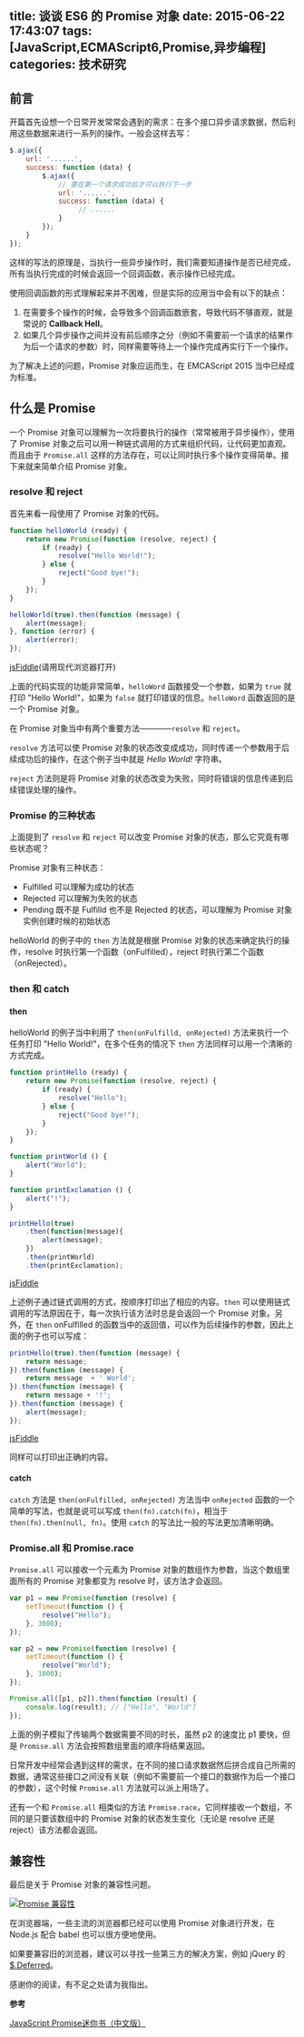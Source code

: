 title: 谈谈 ES6 的 Promise 对象
date: 2015-06-22 17:43:07
tags: [JavaScript,ECMAScript6,Promise,异步编程]
categories: 技术研究
---

## 前言

开篇首先设想一个日常开发常常会遇到的需求：在多个接口异步请求数据，然后利用这些数据来进行一系列的操作。一般会这样去写：

```javascript
$.ajax({
    url: '......',
    success: function (data) {
        $.ajax({
            // 要在第一个请求成功后才可以执行下一步
            url: '......',
            success: function (data) {
                 // ......
            }
        });
    }
});
```

<!-- more -->


这样的写法的原理是，当执行一些异步操作时，我们需要知道操作是否已经完成，所有当执行完成的时候会返回一个回调函数，表示操作已经完成。

使用回调函数的形式理解起来并不困难，但是实际的应用当中会有以下的缺点：

1. 在需要多个操作的时候，会导致多个回调函数嵌套，导致代码不够直观，就是常说的 **Callback Hell**。
2. 如果几个异步操作之间并没有前后顺序之分（例如不需要前一个请求的结果作为后一个请求的参数）时，同样需要等待上一个操作完成再实行下一个操作。

为了解决上述的问题，Promise 对象应运而生，在 EMCAScript 2015 当中已经成为标准。

## 什么是 Promise

一个 Promise 对象可以理解为一次将要执行的操作（常常被用于异步操作），使用了 Promise 对象之后可以用一种链式调用的方式来组织代码，让代码更加直观。而且由于 `Promise.all` 这样的方法存在，可以让同时执行多个操作变得简单。接下来就来简单介绍 Promise 对象。

### resolve 和 reject

首先来看一段使用了 Promise 对象的代码。

```javascript
function helloWorld (ready) {
    return new Promise(function (resolve, reject) {
        if (ready) {
            resolve("Hello World!");
        } else {
            reject("Good bye!");
        }
    });
}

helloWorld(true).then(function (message) {
    alert(message);
}, function (error) {
    alert(error);
});
```

[jsFiddle](http://jsfiddle.net/acwong/rpswm61r/)(请用现代浏览器打开)

上面的代码实现的功能非常简单，`helloWord` 函数接受一个参数，如果为 `true` 就打印 "Hello World!"，如果为 `false` 就打印错误的信息。`helloWord` 函数返回的是一个 Promise 对象。

在 Promise 对象当中有两个重要方法————`resolve` 和 `reject`。

`resolve` 方法可以使 Promise 对象的状态改变成成功，同时传递一个参数用于后续成功后的操作，在这个例子当中就是 *Hello World!* 字符串。

`reject` 方法则是将 Promise 对象的状态改变为失败，同时将错误的信息传递到后续错误处理的操作。

### Promise 的三种状态

上面提到了 `resolve` 和 `reject` 可以改变 Promise 对象的状态，那么它究竟有哪些状态呢？

Promise 对象有三种状态：

- Fulfilled 可以理解为成功的状态
- Rejected 可以理解为失败的状态
- Pending 既不是 Fulfilld 也不是 Rejected 的状态，可以理解为 Promise 对象实例创建时候的初始状态

helloWorld 的例子中的 `then` 方法就是根据 Promise 对象的状态来确定执行的操作，resolve 时执行第一个函数（onFulfilled），reject 时执行第二个函数（onRejected）。

### then 和 catch

#### then

helloWorld 的例子当中利用了 `then(onFulfilld, onRejected)` 方法来执行一个任务打印 "Hello World!"，在多个任务的情况下 `then` 方法同样可以用一个清晰的方式完成。

```javascript
function printHello (ready) {
    return new Promise(function (resolve, reject) {
        if (ready) {
            resolve("Hello");
        } else {
            reject("Good bye!");
        }
    });
}

function printWorld () {
    alert("World");
}

function printExclamation () {
    alert("!");
}

printHello(true)
    .then(function(message){
        alert(message);
    })
    .then(printWorld)
    .then(printExclamation);
```

[jsFiddle](http://jsfiddle.net/acwong/rpswm61r/1/)

上述例子通过链式调用的方式，按顺序打印出了相应的内容。`then` 可以使用链式调用的写法原因在于，每一次执行该方法时总是会返回一个 Promise 对象。另外，在 `then` onFulfilled 的函数当中的返回值，可以作为后续操作的参数，因此上面的例子也可以写成：

```javascript
printHello(true).then(function (message) {
    return message;
}).then(function (message) {
    return message  + ' World';
}).then(function (message) {
    return message + '!';
}).then(function (message) {
    alert(message);
});
```

[jsFiddle](http://jsfiddle.net/acwong/rpswm61r/2/)

同样可以打印出正确的内容。

#### catch

`catch` 方法是 `then(onFulfilled, onRejected)` 方法当中 `onRejected` 函数的一个简单的写法，也就是说可以写成 `then(fn).catch(fn)`，相当于 `then(fn).then(null, fn)`。使用 `catch` 的写法比一般的写法更加清晰明确。

### Promise.all 和 Promise.race

`Promise.all` 可以接收一个元素为 Promise 对象的数组作为参数，当这个数组里面所有的 Promise 对象都变为 resolve 时，该方法才会返回。

```javascript
var p1 = new Promise(function (resolve) {
    setTimeout(function () {
        resolve("Hello");
    }, 3000);
});

var p2 = new Promise(function (resolve) {
    setTimeout(function () {
        resolve("World");
    }, 1000);
});

Promise.all([p1, p2]).then(function (result) {
    console.log(result); // ["Hello", "World"]
});
```

上面的例子模拟了传输两个数据需要不同的时长，虽然 p2 的速度比 p1 要快，但是 `Promise.all` 方法会按照数组里面的顺序将结果返回。

日常开发中经常会遇到这样的需求，在不同的接口请求数据然后拼合成自己所需的数据，通常这些接口之间没有关联（例如不需要前一个接口的数据作为后一个接口的参数），这个时候 `Promise.all` 方法就可以派上用场了。

还有一个和 `Promise.all` 相类似的方法 `Promise.race`，它同样接收一个数组，不同的是只要该数组中的 Promise 对象的状态发生变化（无论是 resolve 还是 reject）该方法都会返回。

## 兼容性

最后是关于 Promise 对象的兼容性问题。

[![Promise 兼容性](http://7q5etm.com1.z0.glb.clouddn.com/2015-06_promise-can-i-use.PNG)](http://7q5etm.com1.z0.glb.clouddn.com/2015-06_promise-can-i-use.PNG)

在浏览器端，一些主流的浏览器都已经可以使用 Promise 对象进行开发，在 Node.js 配合 babel 也可以很方便地使用。

如果要兼容旧的浏览器，建议可以寻找一些第三方的解决方案，例如 jQuery 的 [$.Deferred](http://api.jquery.com/category/deferred-object/)。

感谢你的阅读，有不足之处请为我指出。

**参考**

[JavaScript Promise迷你书（中文版）](http://liubin.github.io/promises-book/)